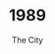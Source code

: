 ---
published: true
layout: "post"
title: "1989"
timeline: "false"
teaserText: " The story of the City of Vancouver’s measured public health response early on in the HIV/AIDS crisis and our Medical Health Officer who championed it."
subtitle: "The City"
video: "http://player.vimeo.com/video/72690257"
teaserImg: "1989-teaser.jpg"
featureImg: "1989-feature.jpg"

statistics:
- stat: "726"
  desc: "new diagnoses in BC, representing 24% of new Canadian diagnoses."
  link: "http://www.bccdc.ca/NR/rdonlyres/54BFF7F2-E283-4E72-BF2A-73EC2813F0D1/0/HIV_Annual_Report_2011_20111011.pdf"
  type: "pdf"

- stat: "850"
  desc: "HIV/AIDS deaths in Canada."
  link: "http://www.phac-aspc.gc.ca/aids-sida/publication/survreport/2009/dec/9-eng.php"
  type: "webpage"

- stat: "1.2"
  desc: "million worldwide AIDS deaths."
  link: "http://surviveaplague.com/"
  type: "webpage"

global:
- item: "US National committee on AIDS"
  link: "http://aids.gov/hiv-aids-basics/hiv-aids-101/aids-timeline/"
  type: "webpage"

- item: "Many physicians began recommending “combination therapy”, giving more than one anti-HIV drug at a time, or alternating two or more anti-HIV drugs."
  link: "http://www.avert.org/aids-history87-92.htm"
  type: "webpage"

- item: "AIDS lead of death for men in New York under 40 years old."
  link: "http://surviveaplague.com/"
  type: "webpage"

national:
- item: "5th International AIDS Conference Takes Place in Montreal, Canada (The Scientific and Social Challenge of AIDS)"
  link: "www.iasociety.org"
  type: "webpage"

- item: "First Aboriginal Conference on HIV/AIDS is held."
  link: "http://www.projectremember.ca/TimeLine.aspx"
  type: "webpage"

- item: "Canadian federal government offered to help fund comprehensive pilot programs that would include needle exchange services."
  link: "http://hpcpsdi.rutgers.edu/facilitator/SAP/downloads/articles%20and%20data/History+of+Needle+Exchange.pdf"
  type: "pdf"

year:
- item: "Polytechnique massacre."
  link: "http://www.guardian.co.uk/world/2012/dec/03/montreal-massacre-canadas-feminists-remember"
  type: "webpage"

- item: "Berlin Wall came down -  East Germany opens checkpoints in the Berlin Wall."
  link: "http://www.youtube.com/watch?v=zmRPP2WXX0U"
  type: "video"

- item: "George H. W. Bush succeeded Ronald Reagan."
  link: "http://www.youtube.com/watch?v=363RukyuDGE"
  type: "video"

local:
- item: “Kevin Brown, founder Positive Living Society of Vancouver, passed away at age 39.”

- item: “Vancouver became the first Canadian city to have an official needle exchange program.  The program was championed by Medical Health Officer, John Blatherwick and the BCCDC's Dr. Mike Rekart.”
  link: “http://www.cbc.ca/news/background/drugs/needleexchange.html”
  type: "webpage"

- item: "The first of many Easter’s Sunday dinners are held at McLaren House for people living with HIV/AIDS. This organization later became known as 'A Loving Spoonful'."
  link: "http://www.alovingspoonful.org/files_2/aboutus.php"
  type: "website"
---
